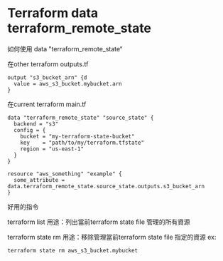 # Terraform data terraform_remote_state

如何使用 data "terraform_remote_state“

在other terraform outputs.tf
```
output "s3_bucket_arn" {d
  value = aws_s3_bucket.mybucket.arn
}
```

在current terraform main.tf
```
data "terraform_remote_state" "source_state" {
  backend = "s3"
  config = {
    bucket = "my-terraform-state-bucket"
    key    = "path/to/my/terraform.tfstate"
    region = "us-east-1"
  }
}

resource "aws_something" "example" {
  some_attribute = data.terraform_remote_state.source_state.outputs.s3_bucket_arn
}
```

好用的指令

terraform list
用途：列出當前terraform state file 管理的所有資源



terraform state rm
用途：移除管理當前terraform state file 指定的資源
ex: 
```
terraform state rm aws_s3_bucket.mybucket
```
